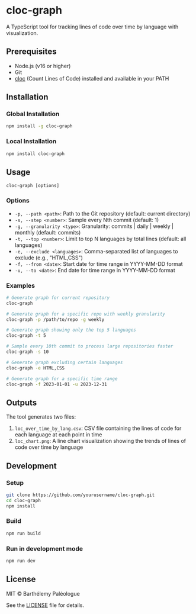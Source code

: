 # cloc-graph

A TypeScript tool for tracking lines of code over time by language with visualization.

## Prerequisites

- Node.js (v16 or higher)
- Git
- [cloc](https://github.com/AlDanial/cloc) (Count Lines of Code) installed and available in your PATH

## Installation

### Global Installation

```bash
npm install -g cloc-graph
```

### Local Installation

```bash
npm install cloc-graph
```

## Usage

```
cloc-graph [options]
```

### Options

- `-p, --path <path>`: Path to the Git repository (default: current directory)
- `-s, --step <number>`: Sample every Nth commit (default: 1)
- `-g, --granularity <type>`: Granularity: commits | daily | weekly | monthly (default: commits)
- `-t, --top <number>`: Limit to top N languages by total lines (default: all languages)
- `-e, --exclude <languages>`: Comma-separated list of languages to exclude (e.g., "HTML,CSS")
- `-f, --from <date>`: Start date for time range in YYYY-MM-DD format
- `-u, --to <date>`: End date for time range in YYYY-MM-DD format

### Examples

```bash
# Generate graph for current repository
cloc-graph

# Generate graph for a specific repo with weekly granularity
cloc-graph -p /path/to/repo -g weekly

# Generate graph showing only the top 5 languages
cloc-graph -t 5

# Sample every 10th commit to process large repositories faster
cloc-graph -s 10

# Generate graph excluding certain languages
cloc-graph -e HTML,CSS

# Generate graph for a specific time range
cloc-graph -f 2023-01-01 -u 2023-12-31
```

## Outputs

The tool generates two files:

1. `loc_over_time_by_lang.csv`: CSV file containing the lines of code for each language at each point in time
2. `loc_chart.png`: A line chart visualization showing the trends of lines of code over time by language

## Development

### Setup

```bash
git clone https://github.com/yourusername/cloc-graph.git
cd cloc-graph
npm install
```

### Build

```bash
npm run build
```

### Run in development mode

```bash
npm run dev
```

## License

MIT © Barthélemy Paléologue

See the [LICENSE](LICENSE) file for details.